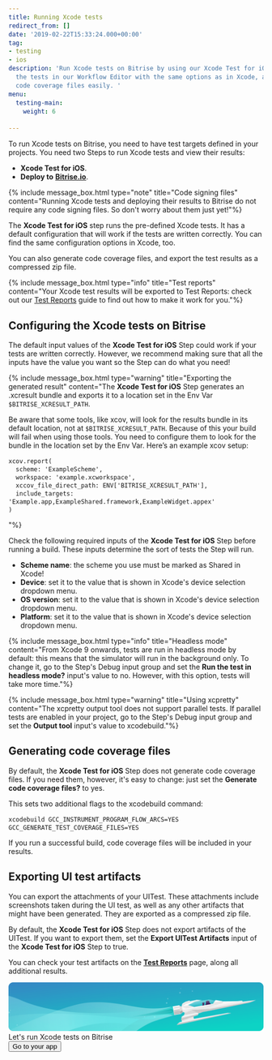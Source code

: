 ```yaml
---
title: Running Xcode tests
redirect_from: []
date: '2019-02-22T15:33:24.000+00:00'
tag:
- testing
- ios
description: 'Run Xcode tests on Bitrise by using our Xcode Test for iOS Step. Configure
  the tests in our Workflow Editor with the same options as in Xcode, and generate
  code coverage files easily. '
menu:
  testing-main:
    weight: 6

---
```

To run Xcode tests on Bitrise, you need to have test targets defined in your projects. You need two Steps to run Xcode tests and view their results:

* **Xcode Test for iOS**.
* **Deploy to** [**Bitrise.io**](http://Bitrise.io).

{% include message_box.html type="note" title="Code signing files" content="Running Xcode tests and deploying their results to Bitrise do not require any code signing files. So don't worry about them just yet!"%}

The **Xcode Test for iOS** step runs the pre-defined Xcode tests. It has a default configuration that will work if the tests are written correctly. You can find the same configuration options in Xcode, too.

You can also generate code coverage files, and export the test results as a compressed zip file.

{% include message_box.html type="info" title="Test reports" content="Your Xcode test results will be exported to Test Reports: check out our [Test Reports](/testing/test-reports/) guide to find out how to make it work for you."%}

## Configuring the Xcode tests on Bitrise

The default input values of the **Xcode Test for iOS** Step could work if your tests are written correctly. However, we recommend making sure that all the inputs have the value you want so the Step can do what you need!

{% include message_box.html type="warning" title="Exporting the generated result" content="The **Xcode Test for iOS** Step generates an .xcresult bundle and exports it to a location set in the Env Var `$BITRISE_XCRESULT_PATH`.

Be aware that some tools, like xcov, will look for the results bundle in its default location, not at  `$BITRISE_XCRESULT_PATH`. Because of this your build will fail when using those tools. You need to configure them to look for the bundle in the location set by the Env Var. Here’s an example xcov setup:

    xcov.report(
      scheme: 'ExampleScheme',
      workspace: 'example.xcworkspace',
      xccov_file_direct_path: ENV['BITRISE_XCRESULT_PATH'],
      include_targets: 'Example.app,ExampleShared.framework,ExampleWidget.appex'
    )

"%}

Check the following required inputs of the **Xcode Test for iOS** Step before running a build. These inputs determine the sort of tests the Step will run.

* **Scheme name**: the scheme you use must be marked as Shared in Xcode!
* **Device**: set it to the value that is shown in Xcode's device selection dropdown menu.
* **OS version**: set it to the value that is shown in Xcode's device selection dropdown menu.
* **Platform**: set it to the value that is shown in Xcode's device selection dropdown menu.

{% include message_box.html type="info" title="Headless mode" content="From Xcode 9 onwards, tests are run in headless mode by default: this means that the simulator will run in the background only. To change it, go to the Step's Debug input group and set the **Run the test in headless mode?** input's value to no. However, with this option, tests will take more time."%}

{% include message_box.html type="warning" title="Using xcpretty" content="The xcpretty output tool does not support parallel tests. If parallel tests are enabled in your project, go to the Step's Debug input group and set the **Output tool** input's value to xcodebuild."%}

## Generating code coverage files

By default, the **Xcode Test for iOS** Step does not generate code coverage files. If you need them, however, it's easy to change: just set the **Generate code coverage files?** to yes.

This sets two additional flags to the xcodebuild command:

    xcodebuild GCC_INSTRUMENT_PROGRAM_FLOW_ARCS=YES GCC_GENERATE_TEST_COVERAGE_FILES=YES

If you run a successful build, code coverage files will be included in your results.

## Exporting UI test artifacts

You can export the attachments of your UITest. These attachments include screenshots taken during the UI test, as well as any other artifacts that might have been generated. They are exported as a compressed zip file.

By default, the **Xcode Test for iOS** Step does not export artifacts of the UITest. If you want to export them, set the **Export UITest Artifacts** input of the **Xcode Test for iOS** Step to true.

You can check your test artifacts on the [**Test Reports**](/testing/test-reports/) page, along all additional results.

<div class="banner"><img src="/assets/images/banner-bg-888x170.png" style="border: none;"> <div class="deploy-text">Let's run Xcode tests on Bitrise</div> <a target="_blank" href="https://app.bitrise.io/dashboard/builds"><button class="button">Go to your app</button></a></div>